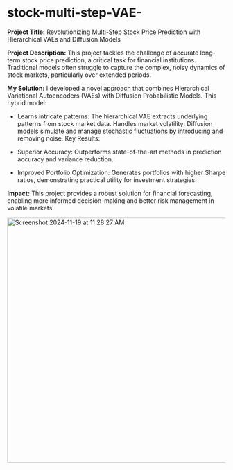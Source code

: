 # stock-multi-step-VAE-

**Project Title:**  Revolutionizing Multi-Step Stock Price Prediction with Hierarchical VAEs and Diffusion Models

**Project Description:** This project tackles the challenge of accurate long-term stock price prediction, a critical task for financial institutions. Traditional models often struggle to capture the complex, noisy dynamics of stock markets, particularly over extended periods.

**My Solution:** I developed a novel approach that combines Hierarchical Variational Autoencoders (VAEs) with Diffusion Probabilistic Models. This hybrid model:

 - Learns intricate patterns: The hierarchical VAE extracts underlying patterns from stock market data.
Handles market volatility: Diffusion models simulate and manage stochastic fluctuations by introducing and removing noise.
Key Results:

 - Superior Accuracy: Outperforms state-of-the-art methods in prediction accuracy and variance reduction.

 - Improved Portfolio Optimization: Generates portfolios with higher Sharpe ratios, demonstrating practical utility for investment strategies.

**Impact:** This project provides a robust solution for financial forecasting, enabling more informed decision-making and better risk management in volatile markets.



<img width="567" alt="Screenshot 2024-11-19 at 11 28 27 AM" src="https://github.com/user-attachments/assets/2906d95e-2f66-4d92-a044-6e84129559d8">


